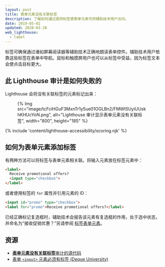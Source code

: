 ```yaml
---
layout: post
title: 表单元素没有关联标签
description: 了解如何通过提供标签使表单元素可供辅助技术用户访问。
date: 2019-05-02
updated: 2020-03-20
web_lighthouse:
  - label
---
```


标签可确保通过诸如屏幕阅读器等辅助技术正确地朗读表单控件。辅助技术用户依靠这些标签在表单中导航。鼠标和触摸屏用户也可以从标签中受益，因为标签文本会使点击目标更大。

## 此 Lighthouse 审计是如何失败的

 Lighthouse 会将没有关联标签的元素标记出来：

<figure>{% Img src="image/tcFciHGuF3MxnTr1y5ue01OGLBn2/FMWt5UyiUUskhKHUcYoN.png", alt="Lighthouse 审计显示表单元素没有关联标签", width="800", height="185" %}</figure>

{% include 'content/lighthouse-accessibility/scoring.njk' %}

## 如何为表单元素添加标签

有两种方法可以将标签与表单元素相关联。将输入元素放在标签元素中：

```html
<label>
  Receive promotional offers?
  <input type="checkbox">
</label>
```

或者使用标签的 `for` 属性并引用元素的 ID：

```html
<input id="promo" type="checkbox">
<label for="promo">Receive promotional offers?</label>
```

已经正确标记复选框时，辅助技术会报告该元素有复选框的作用，处于选中状态，并命名为“接收促销优惠？”另请参阅 [标签表单元素](/labels-and-text-alternatives#label-form-elements)。

## 资源

- [**表单元素没有关联标签**审计的源代码](https://github.com/GoogleChrome/lighthouse/blob/master/lighthouse-core/audits/accessibility/label.js)
- [表单 `<input>` 元素必须有标签 (Deque University)](https://dequeuniversity.com/rules/axe/3.3/label)

